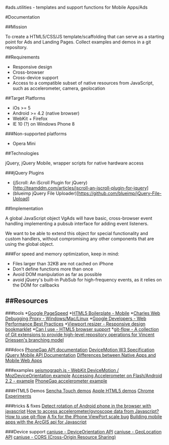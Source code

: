 #ads.utilities - templates and support functions for Mobile Apps/Ads


#Documentation


##Mission

To create a HTML5/CSS/JS template/scaffolding that can serve as a starting point for Ads and Landing Pages.
Collect examples and demos in a git repository.



##Requirements
* Responsive design
* Cross-browser
* Cross-device support
* Access to a compatible subset of native resources from JavaScript, such as accelerometer, camera, geolocation


##Target Platforms
* iOs >= 5
* Android >= 4.2 (native browser)
* WebKit + Firefox
* IE 10 (?) on Windows Phone 8

###Non-supported platforms
* Opera Mini


##Technologies

jQuery, jQuery Mobile, wrapper scripts for native hardware access

###jQuery Plugins
* (jScroll: An iScroll Plugin for jQuery)[http://teamddm.com/articles/jscroll-an-iscroll-plugin-for-jquery]
* (blueimp jQuery File Uploader)[https://github.com/blueimp/jQuery-File-Upload]



##Implementation

A global JavaScript object VgAds will have basic, cross-browser event handling implementing a pubsub interface for adding event listeners.

We want to be able to extend this object for special functionality and custom handlers, without compromising any other components that are using the global object.

###For speed and memory optimization, keep in mind:

* Files larger than 32KB are not cached on iPhone
* Don't define functions more than once
* Avoid DOM manipulation as far as possible
* avoid jQuery's built-in PubSub for high-frequency events, as it relies on the DOM for callbacks




##Resources
----------------------------

###tools
*[Google PageSpeed](https://developers.google.com/speed/pagespeed/)
*[HTML5 Boilerplate - Mobile](http://html5boilerplate.com/mobile/)
*[Charles Web Debugging Proxy - Windows/Mac/Linux](http://www.charlesproxy.com/)
*[Google Developers - Web Performance Best Practices](https://developers.google.com/speed/docs/best-practices/)
*[Viewport resizer - Responsive design bookmarklet](http://lab.maltewassermann.com/viewport-resizer/)
*[Can I use - HTML5 browser support](http://caniuse.com)
*[git-flow - A collection of Git extensions to provide high-level repository operations for Vincent Driessen's branching model](https://github.com/nvie/gitflow)

###docs
[PhoneGap API documentation](http://docs.phonegap.com/en/2.5.0/index.html)
[DeviceMotion W3 Specification](http://dev.w3.org/geo/api/spec-source-orientation.html#devicemotion)
[jQuery Mobile API Documentation](http://api.jquerymobile.com/)
[Differences between Native Apps and Mobile Web Apps](http://en.wikipedia.org/wiki/HTML5_in_mobile_devices#Differences_from_Native_Apps_and_Mobile_Web_Apps)

###examples
[seismograph.js - WebKit DeviceMotion / MozDeviceOrientation example](http://isthisanearthquake.com/seismograph.html)
[Accessing Accelerometer on Flash/Android 2.2 - example](http://www.mobilexweb.com/blog/android-froyo-html5-accelerometer-flash-player)
[PhoneGap accelerometer example](http://www.mobilexweb.com/samples/ball.html)


###HTML5 Demos
[Sencha Touch demos](http://www.sencha.com/products/touch/demos/)
[Apple HTML5 demos](http://www.apple.com/html5/)
[Chrome Experiments](http://www.chromeexperiments.com/)

###tricks & fixes
[Detect rotation of Android phone in the browser with javascript](http://stackoverflow.com/questions/1649086/detect-rotation-of-android-phone-in-the-browser-with-javascript)
[How to access accelerometer/gyroscope data from Javascript?](http://stackoverflow.com/questions/4378435/how-to-access-accelerometer-gyroscope-data-from-javascript/4378439)
[How to use git-flow](http://jeffkreeftmeijer.com/2010/why-arent-you-using-git-flow/)
[A fix for the iPhone ViewPort scale bug](http://www.blog.highub.com/mobile-2/a-fix-for-iphone-viewport-scale-bug/)
[Building mobile apps with the ArcGIS api for Javascript](http://www.slideshare.net/esrinederland/building-mobile-apps-with-the-arcgis-api-for-javascript-esri-andy-gup-and-antoon-uijtdehaag)



###Device support
[caniuse - DeviceOrientation API](http://caniuse.com/#feat=deviceorientation)
[caniuse - GeoLocation API](http://caniuse.com/#feat=geolocation)
[caniuse - CORS (Cross-Origin Resource Sharing)](http://caniuse.com/#feat=cors)